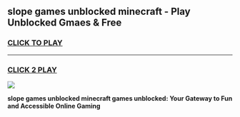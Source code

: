 
## slope games unblocked minecraft - Play Unblocked Gmaes & Free
<h3>
<a href="https://news.freeplayer.one?title=slope_games_unblocked_minecraft&ref=23F">CLICK TO PLAY</a></h3>
<hr>

<h3>
<a href="https://news.freeplayer.one?title=slope_games_unblocked_minecraft&ref=23F">CLICK 2 PLAY</a>
  
</h3>

<a href="https://news.freeplayer.one?title=slope_games_unblocked_minecraft&ref=23F/"><img src="https://clearcache.store/games.png"></a>


**slope games unblocked minecraft games unblocked: Your Gateway to Fun and Accessible Online Gaming**
